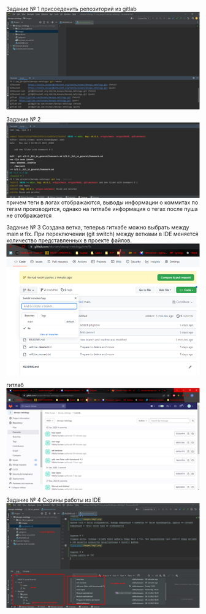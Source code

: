 Задание № 1
присоеденить репозиторий из gitlab
![img.png](images/img.png)

Задание № 2
![img.png](images/img2.png)
причем теги в логах отображаются, выводы информации о коммитах по тегам производится, однако на гитлабе
информация о тегах после пуша не отображается


Задание № 3
Создана ветка, теперьв гитхабе можно выбрать между main и fix. При переключении (git switch) между ветками
в IDE меняется количество представленных в проекте файлов.
![img.png](images/img3.png)

гитлаб
![img.png](images/img6.png)

Задание № 4
Скрины работы из IDE
![img.png](images/img4.png)